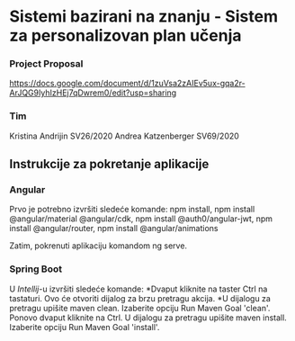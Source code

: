 # Sistemi bazirani na znanju - Sistem za personalizovan plan učenja

### Project Proposal
https://docs.google.com/document/d/1zuVsa2zAIEv5ux-gqa2r-ArJQG9IyhIzHEj7qDwrem0/edit?usp=sharing

### Tim
Kristina Andrijin SV26/2020
Andrea Katzenberger SV69/2020

## Instrukcije za pokretanje aplikacije
### Angular
Prvo je potrebno izvršiti sledeće komande:
npm install, 
npm install @angular/material @angular/cdk, 
npm install @auth0/angular-jwt, 
npm install @angular/router, 
npm install @angular/animations

Zatim, pokrenuti aplikaciju komandom ng serve.

### Spring Boot
U *Intellij*-u izvršiti sledeće komande:
*Dvaput kliknite na taster Ctrl na tastaturi. Ovo će otvoriti dijalog za brzu pretragu akcija.
*U dijalogu za pretragu upišite maven clean. Izaberite opciju Run Maven Goal 'clean'.
Ponovo dvaput kliknite na Ctrl. U dijalogu za pretragu upišite maven install.
Izaberite opciju Run Maven Goal 'install'.
